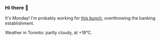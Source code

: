 ### Hi there :wave:

It's Monday! I'm probably working for [this bunch](https://github.com/kohofinancial), overthrowing the banking establishment.

Weather in Toronto: partly cloudy, at +18°C.
